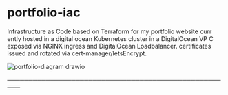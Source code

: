 # portfolio-iac
       
Infrastructure as Code based on Terraform for my portfolio website curr
ently hosted in a digital ocean Kubernetes cluster in a DigitalOcean VP
C exposed via NGINX ingress and DigitalOcean Loadbalancer. certificates
issued and rotated via cert-manager/letsEncrypt.

![portfolio-diagram drawio](https://github.com/iuriikogan/portfolio-iac/assets/47596530/2a0212d1-9f57-473b-bef7-ce947fa6bdad)

─────────────────────────────────────────────────────
